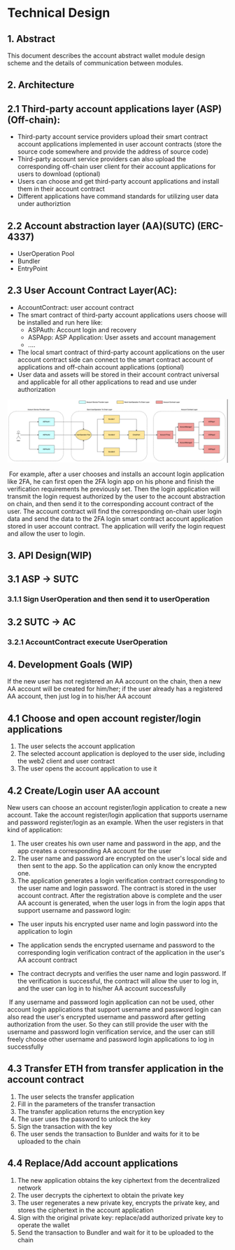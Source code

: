 # Technical Design
## 1. Abstract
This document describes the account abstract wallet module design scheme and the details of communication between modules.
## 2. Architecture
## 2.1 Third-party account applications layer (ASP) (Off-chain):

- Third-party account service providers upload their smart contract account applications implemented in user account contracts (store the source code somewhere and provide the address of source code)
- Third-party account service providers can also upload the corresponding off-chain user client for their account applications for users to download (optional)
- Users can choose and get third-party account applications and install them in their account contract
- Different applications have command standards for utilizing user data under authoriztion

## 2.2 Account abstraction layer (AA)(SUTC) (ERC-4337)

- UserOperation Pool
- Bundler
- EntryPoint 

## 2.3 User Account Contract Layer(AC):

- AccountContract: user account contract
- The smart contract of third-party account applications users choose will be installed and run here like:
  - ASPAuth: Account login and recovery
  - ASPApp: ASP Application: User assets and account management
  - ....
- The local smart contract of third-party account applications on the user account contract side can connect to the smart contract account of applications and off-chain account applications (optional)
- User data and assets will be stored in their account contract universal and applicable for all other applications to read and use under authorization

![image-20230421144642176](./images/image-20230421144642176.png)

​	For example, after a user chooses and installs an account login application like 2FA, he can first open the 2FA login app on his phone and finish the verification requirements he previously set. Then the login application will transmit the login request authorized by the user to the account abstraction on chain, and then send it to the corresponding account contract of the user. The account contract will find the corresponding on-chain user login data and send the data to the 2FA login smart contract account application stored in user account contract. The application will verify the login request and allow the user to login.  

## 3. API Design(WIP)
## 3.1 ASP -> SUTC
### 3.1.1 Sign UserOperation and then send it to userOperation
## 3.2 SUTC -> AC
### 3.2.1 AccountContract execute UserOperation

## 4. Development Goals (WIP)
If the new user has not registered an AA account on the chain, then a new AA account will be created for him/her; if the user already has a registered AA account, then just log in to his/her AA account
## 4.1 Choose and open account register/login applications 

1. The user selects the account application
2. The selected account application is deployed to the user side, including the web2 client and user contract
3. The user opens the account application to use it

## 4.2 Create/Login user AA account
New users can choose an account register/login application to create a new account. Take the account register/login application that supports username and password register/login as an example. When the user registers in that kind of application:

1. The user creates his own user name and password in the app, and the app creates a corresponding AA account for the user
2. The user name and password are encrypted on the user's local side and then sent to the app. So the application can only know the encrypted one.
3. The application generates a login verification contract corresponding to the user name and login password. The contract is stored in the user account contract. 
  After the registration above is complete and the user AA account is generated, when the user logs in from the login apps that support username and password login:
  - The user inputs his encrypted user name and login password into the application to login

  - The application sends the encrypted username and password to the corresponding login verification contract of the application in the user's AA account contract

  - The contract decrypts and verifies the user name and login password. If the verification is successful, the contract will allow the user to log in, and the user can log in to his/her AA account successfully

​	If any username and password login application can not be used, other account login applications that support username and password login can also read the user's encrypted username and password after getting authorization from the user. So they can still provide the user with the username and password login verification service, and the user can still freely choose other username and password login applications to log in successfully

## 4.3 Transfer ETH from transfer application in the account contract

1. The user selects the transfer application
2. Fill in the parameters of the transfer transaction 
3. The transfer application returns the encryption key
4. The user uses the password to unlock the key
5. Sign the transaction with the key
6. The user sends the transaction to Bunlder and waits for it to be uploaded to the chain

## 4.4 Replace/Add account applications

1. The new application obtains the key ciphertext from the decentralized network
2. The user decrypts the ciphertext to obtain the private key
3. The user regenerates a new private key, encrypts the private key, and stores the ciphertext in the account application
4. Sign with the original private key: replace/add authorized private key to operate the wallet
5. Send the transaction to Bundler and wait for it to be uploaded to the chain
